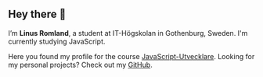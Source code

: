 ## Hey there 👋

I’m <b>Linus Romland</b>, a student at IT-Högskolan in Gothenburg, Sweden. I'm currently studying JavaScript.

Here you found my profile for the course [JavaScript-Utvecklare](https://www.iths.se/utbildningar/javascript-utvecklare/).
Looking for my personal projects? Check out my [GitHub](https://github.com/linusromland).

